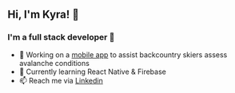 ## Hi, I'm Kyra! 👋

### I'm a full stack developer 🥞

- 🚧 Working on a [mobile app](https://github.com/k-henningson/dig-it) to assist backcountry skiers assess avalanche conditions 
- 🌱 Currently learning React Native & Firebase
- 📫 Reach me via [Linkedin](https://www.linkedin.com/in/kyra-henningson/)

<!--
**k-henningson/k-henningson** is a ✨ _special_ ✨ repository because its `README.md` (this file) appears on your GitHub profile.

Here are some ideas to get you started:

- 🔭 I’m currently working on ...
- 🌱 I’m currently learning ...
- 👯 I’m looking to collaborate on ...
- 🤔 I’m looking for help with ...
- 💬 Ask me about ...
- 📫 How to reach me: ...
- 😄 Pronouns: ...
- ⚡ Fun fact: ...
-->
